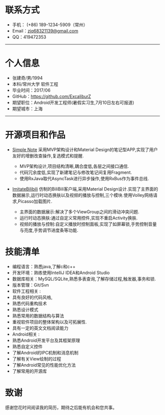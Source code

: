 # 联系方式

 - 手机： (+86) 189-1234-5909（常州）
 - Email：zjq68321139@gmail.com
 - QQ：419472353

---

# 个人信息

  - 张建奇/男/1994
  - 本科/常州大学 软件工程
  - 毕业时间：2017/06
  - GitHub：https://github.com/ExcaliburZ
  - 期望职位：Android开发工程师(暑假实习生,7月10日左右可报道)
  - 期望城市：上海

---

# 开源项目和作品

 - [Simple Note](https://github.com/ExcaliburZ/SimpleNote)
 采用MVP架构设计和Material Design的笔记型APP,实现了用户友好的增删改查操作,复选模式和提醒.
 	- MVP架构设计,项目结构清晰,耦合度低,各层之间接口通信.
 	- 代码冗余度低,实现了新建笔记与修改笔记间复用Fragment.
 	- 使用RxJava取代AsyncTask进行异步操作,使用RxBus作为事件总线.

- [ImitateBilibili](https://github.com/ExcaliburZ/ImitateBilibili)
  仿制的BiliBili客户端,采用Material Design设计.实现了主界面的数据展示,运行时动态换肤以及视频的播放与控制,三个模块.使用Volley网络请求,Picasso加载图片.
	- 主界面的数据展示:解决了多个ViewGroup之间的滑动冲突问题.
	- 运行时动态换肤:通过自定义常用控件,实现不重启Activity换肤.
	- 视频的播放与控制:自定义播放时控制面板,实现了如屏幕锁,手势控制音量与亮度,手势调节进度条等功能.


# 技能清单

 - 编程语言：熟悉java,了解c和c++
 - 开发环境：熟练使用IntelliJ IDEA和Android Studio
 - 数据库相关：MySQL/SQLite,熟悉多表查询,了解存储过程,触发器,事务和锁.
 - 版本管理：Git/Svn
 - 软件工程相关 :
  -  具有良好的代码风格,
  -  熟悉代码重构技术
  -  熟悉设计模式
  -  熟悉常用的数据结构与算法
  -  重视软件项目的整体架构以及可拓展性.
  -  具有一定的英文文档阅读能力
 - Android相关 :
  - 熟悉Android开发平台及其框架原理
  - 熟悉自定义控件
  - 了解Android的IPC机制和消息机制
  - 了解有关View绘制的过程
  - 了解Android常见的性能优化方法
  - 了解常用的开源库


# 致谢
 感谢您花时间阅读我的简历，期待之后能有机会和您共事。
